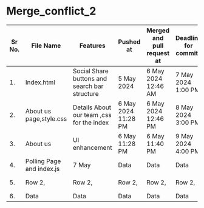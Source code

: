 # Merge_conflict_2

| Sr No. | File Name | Features | Pushed at | Merged and pull request at | Deadline for commits | Done by |
|----------|----------|----------|----------|----------|----------|----------|
| 1.   | Index.html | Social Share buttons and search bar structure | 5 May 2024   | 6 May 2024 12:46 AM | 7 May 2024 1:00 PM|Nakul Gupta|
| 2.    | About us page,style.css | Details About our team ,css for the index | 6 May 2024 11:28 PM | 6 May 2024 12:46 PM |8 May 2024 3:00 PM | Nakul Gupta |
| 3.   | About us | UI enhancement | 6 May 11:28 PM | 6 May 11:40 PM | 9 May 2024 4:00 PM | Lovish Arora |
| 4.     | Polling Page and index.js | 7 May      | Data     | Data     | Data     | Data     |
| 5.   | Row 2,   | Row 2,   | Row 2,   | Row 2,   | Row 2,   | Row 2,   |
| 6.     | Data     | Data     | Data     | Data     | Data     | Data     |
